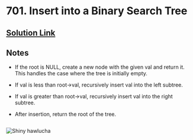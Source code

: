 # 701. Insert into a Binary Search Tree

## [Solution Link]()

## Notes

- If the root is NULL, create a new node with the given val and return it. This handles the case where the tree is initially empty.

- If val is less than root->val, recursively insert val into the left subtree.

- If val is greater than root->val, recursively insert val into the right subtree.

- After insertion, return the root of the tree.

```c

```

![Shiny hawlucha](https://projectpokemon.org/images/shiny-sprite/hawlucha.gif)
